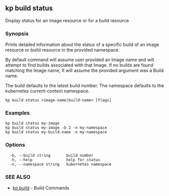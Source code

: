 ## kp build status

Display status for an image resource or for a build resource

### Synopsis

Prints detailed information about the status of a specific build of an image resource or build resource in the provided namespace.

By default command will assume user provided an Image name and will attempt to find builds associated with that Image.
If no builds are found matching the Image name, It will assume the provided argument was a Build name.

The build defaults to the latest build number.
The namespace defaults to the kubernetes current-context namespace.

```
kp build status <image-name|build-name> [flags]
```

### Examples

```
kp build status my-image
kp build status my-image -b 2 -n my-namespace
kp build status my-build-name -n my-namespace
```

### Options

```
  -b, --build string       build number
  -h, --help               help for status
  -n, --namespace string   kubernetes namespace
```

### SEE ALSO

* [kp build](kp_build.md)	 - Build Commands


